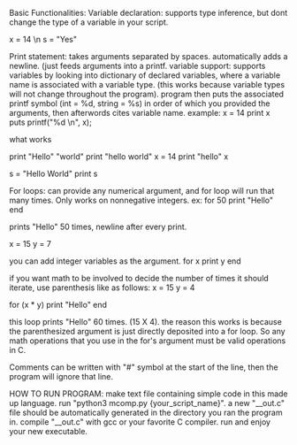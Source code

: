 Basic Functionalities:
Variable declaration:
supports type inference, but dont change the type of a variable in your script.

x = 14 \n s = "Yes"

Print statement:
takes arguments separated by spaces. automatically adds a newline. (just feeds arguments into a printf.
variable support: supports variables by looking into dictionary of declared variables, where a variable name is associated with a variable type.
(this works because variable types will not change throughout the program).
program then puts the associated printf symbol (int = %d, string = %s) in order of which you provided the arguments, then afterwords cites variable name.
example:
x = 14
print x
puts printf("%d \n", x);

what works

print "Hello" "world"
print "hello world"
x = 14
print "hello" x

s = "Hello World"
print s


For loops:
can provide any numerical argument, and for loop will run that many times. Only works on nonnegative integers.
ex:
for 50
  print "Hello"
end

prints "Hello" 50 times, newline after every print.

x = 15
y = 7

you can add integer variables as the argument.
for x
  print y
end


if you want math to be involved to decide the number of times it should iterate, use parenthesis like as follows:
x = 15
y = 4

for (x * y)
  print "Hello"
end

this loop prints "Hello" 60 times. (15 X 4).
the reason this works is because the parenthesized argument is just directly deposited into a for loop. So any math operations that you use in the for's argument must be valid operations in C.

Comments can be written with "#" symbol at the start of the line, then the program will ignore that line.


HOW TO RUN PROGRAM:
make text file containing simple code in this made up language.
run "python3 mcomp.py {your_script_name}".
a new "__out.c" file should be automatically generated in the directory you ran the program in.
compile "__out.c" with gcc or your favorite C compiler.
run and enjoy your new executable.
